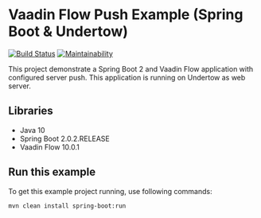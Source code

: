 # Vaadin Flow Push Example (Spring Boot & Undertow)
[![Build Status](https://travis-ci.org/loefflefarn/vaadin-flow-push-example.svg?branch=master)](https://travis-ci.org/loefflefarn/vaadin-flow-push-example)
[![Maintainability](https://api.codeclimate.com/v1/badges/36cb6b15ba22e014f16f/maintainability)](https://codeclimate.com/github/loefflefarn/vaadin-flow-push-example/maintainability)

This project demonstrate a Spring Boot 2 and Vaadin Flow application with configured server push. 
This application is running on Undertow as web server.

## Libraries

- Java 10
- Spring Boot 2.0.2.RELEASE
- Vaadin Flow 10.0.1

## Run this example

To get this example project running, use following commands:

```
mvn clean install spring-boot:run
```
